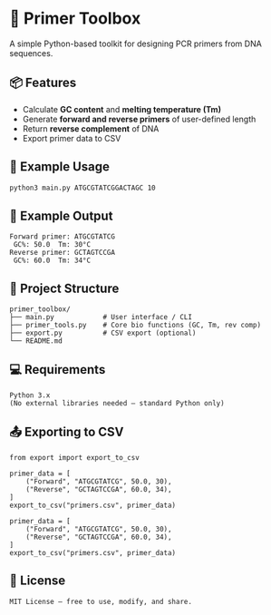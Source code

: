 # 🔬 Primer Toolbox

A simple Python-based toolkit for designing PCR primers from DNA sequences.

## 📦 Features

- Calculate **GC content** and **melting temperature (Tm)**
- Generate **forward and reverse primers** of user-defined length
- Return **reverse complement** of DNA
- Export primer data to CSV 

## 🧬 Example Usage

```bash
python3 main.py ATGCGTATCGGACTAGC 10

```
## 🔁 Example Output
```
Forward primer: ATGCGTATCG
 GC%: 50.0  Tm: 30°C
Reverse primer: GCTAGTCCGA
 GC%: 60.0  Tm: 34°C
```
## 📁 Project Structure
```
primer_toolbox/
├── main.py            # User interface / CLI
├── primer_tools.py    # Core bio functions (GC, Tm, rev comp)
├── export.py          # CSV export (optional)
└── README.md
```

## 💻 Requirements
```
Python 3.x
(No external libraries needed — standard Python only)
```

## 📤 Exporting to CSV
```
from export import export_to_csv

primer_data = [
    ("Forward", "ATGCGTATCG", 50.0, 30),
    ("Reverse", "GCTAGTCCGA", 60.0, 34),
]
export_to_csv("primers.csv", primer_data)

primer_data = [
    ("Forward", "ATGCGTATCG", 50.0, 30),
    ("Reverse", "GCTAGTCCGA", 60.0, 34),
]
export_to_csv("primers.csv", primer_data)

```

## 📜 License
```
MIT License — free to use, modify, and share.

